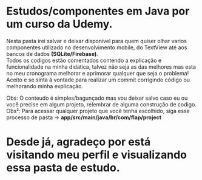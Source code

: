 # Estudos/componentes em Java por um curso da Udemy.

Nesta pasta irei salvar e deixar disponivel para quem quiser olhar varios componentes utilizado no desenvolvimento mobile, do TextView até aos bancos de dados <strong>(SQLite/Firebase)</strong>.<br>
Todos os codigos estão comentados contendo a explicação e funcionalidade na minha didatica, talvez não seja as das melhores mas esta no meu cronograma melhorar e aprimorar qualquer que seja o problema! Aceito e se sinta à vontade para realizar um commit corrigindo código ou melhorando minha explicação.<br>

Obs: O conteudo é simples/bagunçado mas vou deixar salvo caso eu ou você precise em algum projeto, relembrar de alguma construção de codigo.<br>
Obs²: Para acessar qualquer projeto que você tenha escolhido, siga esse processo de pasta -> <strong>app/src/main/java/br/com/flap/project</strong>

# Desde já, agradeço por está visitando meu perfil e visualizando essa pasta de estudo.
